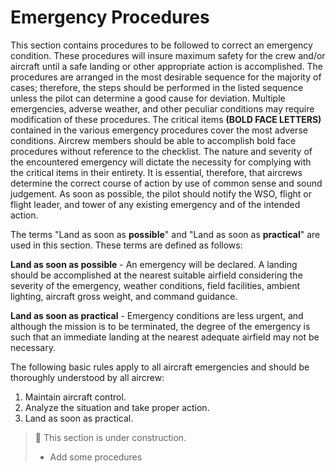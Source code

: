 # Emergency Procedures

<!-- would be cool to have some emergency "frame" (2-colored stripe around page) like in manual -->

This section contains procedures to be followed to correct
an emergency condition. These procedures will insure
maximum safety for the crew and/or aircraft until a safe
landing or other appropriate action is accomplished. The
procedures are arranged in the most desirable sequence
for the majority of cases; therefore, the steps should be
performed in the listed sequence unless the pilot can
determine a good cause for deviation. Multiple
emergencies, adverse weather, and other peculiar
conditions may require modification of these procedures.
The critical items **(BOLD FACE LETTERS)** contained in the
various emergency procedures cover the most adverse
conditions. Aircrew members should be able to accomplish
bold face procedures without reference to the checklist.
The nature and severity of the encountered emergency
will dictate the necessity for complying with the critical
items in their entirety. It is essential, therefore, that
aircrews determine the correct course of action by use of
common sense and sound judgement. As soon as possible,
the pilot should notify the WSO, flight or flight leader, and
tower of any existing emergency and of the intended
action.

The terms "Land as soon as **possible**" and "Land as soon
as **practical**" are used in this section. These terms are
defined as follows:

**Land as soon as possible** - An emergency will be declared.
A landing should be accomplished at the nearest suitable
airfield considering the severity of the emergency,
weather conditions, field facilities, ambient lighting,
aircraft gross weight, and command guidance.

**Land as soon as practical** - Emergency conditions are less
urgent, and although the mission is to be terminated, the
degree of the emergency is such that an immediate
landing at the nearest adequate airfield may not be
necessary.

The following basic rules apply to all aircraft emergencies
and should be thoroughly understood by all aircrew:

1. Maintain aircraft control.
2. Analyze the situation and take proper action.
3. Land as soon as practical.

<!-- TODO: maybe add warning from the flight manual -->
> 🚧 This section is under construction.
>
> * Add some procedures
